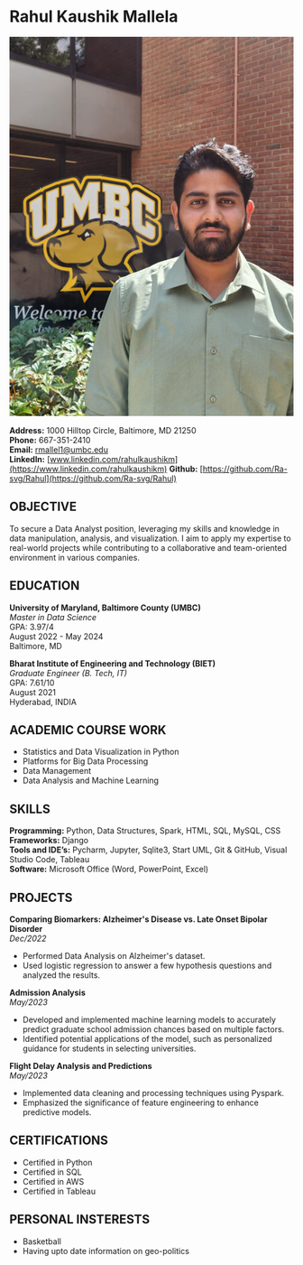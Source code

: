 # Rahul Kaushik Mallela

![Rahul's Headshot](https://github.com/Ra-svg/UMBC-DATA606-Capstone/blob/main/docs/Rahul_profile_pic.jpeg)

**Address:** 1000 Hilltop Circle, Baltimore, MD 21250  
**Phone:** 667-351-2410  
**Email:** rmallel1@umbc.edu  
**LinkedIn:** [www.linkedin.com/rahulkaushikm](https://www.linkedin.com/rahulkaushikm)
**Github:** [https://github.com/Ra-svg/Rahul](https://github.com/Ra-svg/Rahul)


## OBJECTIVE

To secure a Data Analyst position, leveraging my skills and knowledge in data manipulation, analysis, and visualization. I aim to apply my expertise to real-world projects while contributing to a collaborative and team-oriented environment in various companies.

## EDUCATION

**University of Maryland, Baltimore County (UMBC)**  
_Master in Data Science_  
GPA: 3.97/4  
August 2022 - May 2024  
Baltimore, MD

**Bharat Institute of Engineering and Technology (BIET)**  
_Graduate Engineer (B. Tech, IT)_  
GPA: 7.61/10  
August 2021  
Hyderabad, INDIA

## ACADEMIC COURSE WORK

- Statistics and Data Visualization in Python
- Platforms for Big Data Processing
- Data Management
- Data Analysis and Machine Learning

## SKILLS

**Programming:** Python, Data Structures, Spark, HTML, SQL, MySQL, CSS  
**Frameworks:** Django  
**Tools and IDE’s:** Pycharm, Jupyter, Sqlite3, Start UML, Git & GitHub, Visual Studio Code, Tableau  
**Software:** Microsoft Office (Word, PowerPoint, Excel)

## PROJECTS

**Comparing Biomarkers: Alzheimer's Disease vs. Late Onset Bipolar Disorder**  
_Dec/2022_
- Performed Data Analysis on Alzheimer's dataset.
- Used logistic regression to answer a few hypothesis questions and analyzed the results.

**Admission Analysis**  
_May/2023_
- Developed and implemented machine learning models to accurately predict graduate school admission chances based on multiple factors.
- Identified potential applications of the model, such as personalized guidance for students in selecting universities.

**Flight Delay Analysis and Predictions**  
_May/2023_
- Implemented data cleaning and processing techniques using Pyspark.
- Emphasized the significance of feature engineering to enhance predictive models.

## CERTIFICATIONS

- Certified in Python
- Certified in SQL
- Certified in AWS
- Certified in Tableau

## PERSONAL INSTERESTS

- Basketball
- Having upto date information on geo-politics